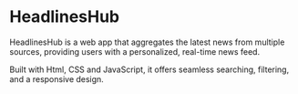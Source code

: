 # HeadlinesHub
HeadlinesHub is a web app that aggregates the latest news from multiple sources, providing users with a personalized, real-time news feed. 

Built with Html, CSS and JavaScript, it offers seamless searching, filtering, and a responsive design.
